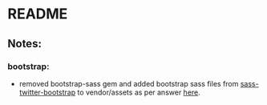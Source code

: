 README
====================

Notes:
------

### bootstrap:
- removed bootstrap-sass gem and added bootstrap sass files from [sass-twitter-bootstrap](https://github.com/jlong/sass-twitter-bootstrap) to vendor/assets as per answer [here](http://stackoverflow.com/a/15868449).
